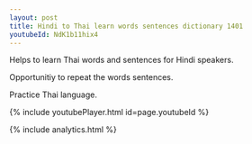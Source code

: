 ```yaml
---
layout: post
title: Hindi to Thai learn words sentences dictionary 1401 
youtubeId: NdK1b11hix4
---
```

 
 
Helps to learn Thai words and sentences for Hindi speakers.

Opportunitiy to repeat the words sentences. 

Practice Thai language. 
 
{% include youtubePlayer.html id=page.youtubeId %}
 
 
{% include analytics.html %}